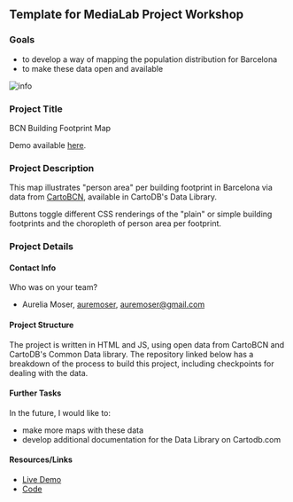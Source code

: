 ## Template for MediaLab Project Workshop

### Goals

* to develop a way of mapping the population distribution for Barcelona
* to make these data open and available

![info](https://raw.githubusercontent.com/auremoser/prado-2015/master/img/finished.jpg)

### Project Title

BCN Building Footprint Map

Demo available [here](http://bl.ocks.org/auremoser/7990e895458123a20f68).

### Project Description

This map illustrates "person area" per building footprint in Barcelona via data from [CartoBCN](http://w20.bcn.cat/cartobcn/), available in CartoDB's Data Library.

Buttons toggle different CSS renderings of the "plain" or simple building footprints and the choropleth of person area per footprint.

### Project Details

#### Contact Info

Who was on your team?

* Aurelia Moser, [auremoser](https://github.com/auremoser/), auremoser@gmail.com


#### Project Structure

The project is written in HTML and JS, using open data from CartoBCN and CartoDB's Common Data library. The repository linked below has a breakdown of the process to build this project, including checkpoints for dealing with the data.

#### Further Tasks

In the future, I would like to:

* make more maps with these data
* develop additional documentation for the Data Library on Cartodb.com

#### Resources/Links

* [Live Demo](http://bl.ocks.org/auremoser/7990e895458123a20f68)
* [Code](https://github.com/auremoser/prado-2015)
